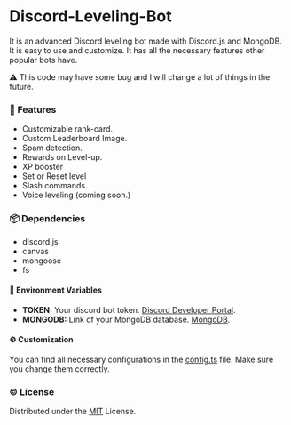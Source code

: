 # Discord-Leveling-Bot

It is an advanced Discord leveling bot made with Discord.js and MongoDB. It is easy to use and customize. It has all the necessary features other popular bots have.

⚠ This code may have some bug and I will change a lot of things in the future.

### 🧰 Features

-   Customizable rank-card.
-   Custom Leaderboard Image.
-   Spam detection.
-   Rewards on Level-up.
-   XP booster
-   Set or Reset level
-   Slash commands.
-   Voice leveling (coming soon.)

### 📦 Dependencies

-   discord.js
-   canvas
-   mongoose
-   fs

#### 🔐 Environment Variables

-   **TOKEN:** Your discord bot token. [Discord Developer Portal](https://discord.com/developers/applications).
-   **MONGODB:** Link of your MongoDB database. [MongoDB](https://www.mongodb.com/).

#### ⚙ Customization

You can find all necessary configurations in the [config.ts](src/config.ts) file. Make sure you change them correctly.

### © License

Distributed under the [MIT](https://github.com/3N147/Discord-Leveling-Bot/blob/main/LICENSE) License.

